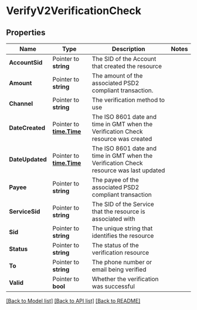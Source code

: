 # VerifyV2VerificationCheck

## Properties

Name | Type | Description | Notes
------------ | ------------- | ------------- | -------------
**AccountSid** | Pointer to **string** | The SID of the Account that created the resource |
**Amount** | Pointer to **string** | The amount of the associated PSD2 compliant transaction. |
**Channel** | Pointer to **string** | The verification method to use |
**DateCreated** | Pointer to [**time.Time**](time.Time.md) | The ISO 8601 date and time in GMT when the Verification Check resource was created |
**DateUpdated** | Pointer to [**time.Time**](time.Time.md) | The ISO 8601 date and time in GMT when the Verification Check resource was last updated |
**Payee** | Pointer to **string** | The payee of the associated PSD2 compliant transaction |
**ServiceSid** | Pointer to **string** | The SID of the Service that the resource is associated with |
**Sid** | Pointer to **string** | The unique string that identifies the resource |
**Status** | Pointer to **string** | The status of the verification resource |
**To** | Pointer to **string** | The phone number or email being verified |
**Valid** | Pointer to **bool** | Whether the verification was successful |

[[Back to Model list]](../README.md#documentation-for-models) [[Back to API list]](../README.md#documentation-for-api-endpoints) [[Back to README]](../README.md)


